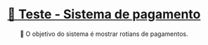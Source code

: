 <h1 align="center">
    <a href="https://www.vancouvertec.com.br">🔗 Teste - Sistema de pagamento</a>
</h1>
<p align="center">🚀 O objetivo do sistema é mostrar rotians de pagamentos.</p>

